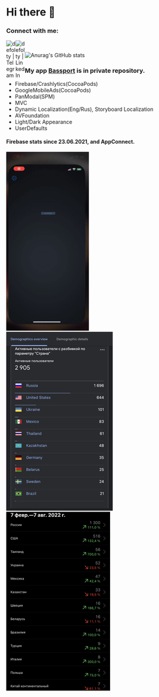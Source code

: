 # Hi there 👋 
### Connect with me: 
[<img align="left" alt="defolty | Telegram" width="25px" src="https://img.icons8.com/color/344/telegram-app--v1.png" />][Telegram]
[<img align="left" alt="defolty | LinkedIn" width="25px" src="https://img.icons8.com/officel/344/linkedin.png" />][linkedin] 
<br /> 

![Anurag's GitHub stats](https://github-readme-stats.vercel.app/api?username=defolty&theme=graywhite&bg_color=DEG,64A8FA,D8A3FF&show_icons=true&hide=issues&count_private=true&border_radius=25)

[linkedin]: https://linkedin.com/in/nikitanesporov 
[Telegram]: http://t.me/nikitanesporov/  

### My app [Bassport](https://apps.apple.com/us/app/bassport/id1573554303) is in private repository.   
- Firebase/Crashlytics(CocoaPods)
- GoogleMobileAds(CocoaPods)
- PanModal(SPM)
- MVC
- Dynamic Localization(Eng/Rus), Storyboard Localization
- AVFoundation
- Light/Dark Appearance
- UserDefaults 
#### Firebase stats since 23.06.2021, and AppConnect.  
![](https://github.com/defolty/defolty/blob/main/Bassport%20Preview.gif) ![](https://github.com/defolty/defolty/blob/main/Firebase%20Aug.jpg) ![](https://github.com/defolty/defolty/blob/main/AppConnect%20Aug.jpg)  

